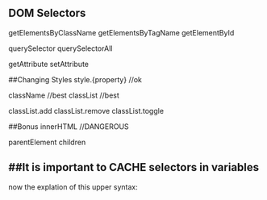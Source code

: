 DOM Selectors
--------------
  getElementsByClassName
  getElementsByTagName
  getElementById

querySelector
querySelectorAll

getAttribute
setAttribute

##Changing Styles
style.{property} //ok

className //best
classList //best

classList.add
classList.remove
classList.toggle

##Bonus
innerHTML //DANGEROUS

parentElement
children

##It is important to CACHE selectors in variables
----------------------------------------------------------------------------------------------
now the explation of this upper syntax:








